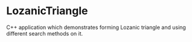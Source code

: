 # LozanicTriangle
C++ application which demonstrates forming Lozanic triangle and using different search methods on it.

